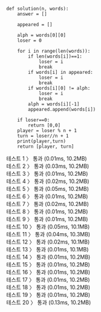 ```
def solution(n, words):
    answer = []
    
    appeared = []

    alph = words[0][0]
    loser = 0
    
    for i in range(len(words)):
        if len(words[i])==1:
            loser = i
            break
        if words[i] in appeared:
            loser = i
            break
        if words[i][0] != alph:
            loser = i
            break
        alph = words[i][-1]
        appeared.append(words[i])
        
    if loser==0:
        return [0,0]
    player = loser % n + 1
    turn = loser//n + 1
    print(player,turn)
    return [player, turn]
```
테스트 1 〉	통과 (0.01ms, 10.2MB)<br>
테스트 2 〉	통과 (0.03ms, 10.2MB)<br>
테스트 3 〉	통과 (0.01ms, 10.2MB)<br>
테스트 4 〉	통과 (0.02ms, 10.2MB)<br>
테스트 5 〉	통과 (0.05ms, 10.2MB)<br>
테스트 6 〉	통과 (0.01ms, 10.2MB)<br>
테스트 7 〉	통과 (0.02ms, 10.2MB)<br>
테스트 8 〉	통과 (0.01ms, 10.2MB)<br>
테스트 9 〉	통과 (0.01ms, 10.2MB)<br>
테스트 10 〉	통과 (0.05ms, 10.1MB)<br>
테스트 11 〉	통과 (0.04ms, 10.3MB)<br>
테스트 12 〉	통과 (0.02ms, 10.1MB)<br>
테스트 13 〉	통과 (0.01ms, 10.1MB)<br>
테스트 14 〉	통과 (0.01ms, 10.2MB)<br>
테스트 15 〉	통과 (0.01ms, 10.2MB)<br>
테스트 16 〉	통과 (0.01ms, 10.2MB)<br>
테스트 17 〉	통과 (0.01ms, 10.2MB)<br>
테스트 18 〉	통과 (0.01ms, 10.2MB)<br>
테스트 19 〉	통과 (0.01ms, 10.2MB)<br>
테스트 20 〉	통과 (0.13ms, 10.2MB)<br>
